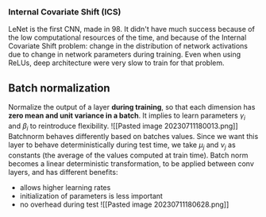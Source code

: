 ### Internal Covariate Shift (ICS)
LeNet is the first CNN, made in 98. It didn't have much success because of the low computational resources of the time, and because of the Internal Covariate Shift problem: change in the distribution of network activations due to change in network parameters during training.
Even when using ReLUs, deep architecture were very slow to train for that problem.
## Batch normalization
Normalize the output of a layer **during training**, so that each dimension has **zero mean and unit variance in a batch**.
It implies to learn parameters $\gamma_{i}$ and $\beta_i$ to reintroduce flexibility.
![[Pasted image 20230711180013.png]]
Batchnorm behaves differently based on batches values. Since we want this layer to behave deterministically during test time, we take $\mu_j$ and $\nu_j$ as constants (the average of the values computed at train time). Batch norm becomes a linear deterministic transformation, to be applied between conv layers, and has different benefits:
- allows higher learning rates
- initialization of parameters is less important
- no overhead during test
![[Pasted image 20230711180628.png]]
